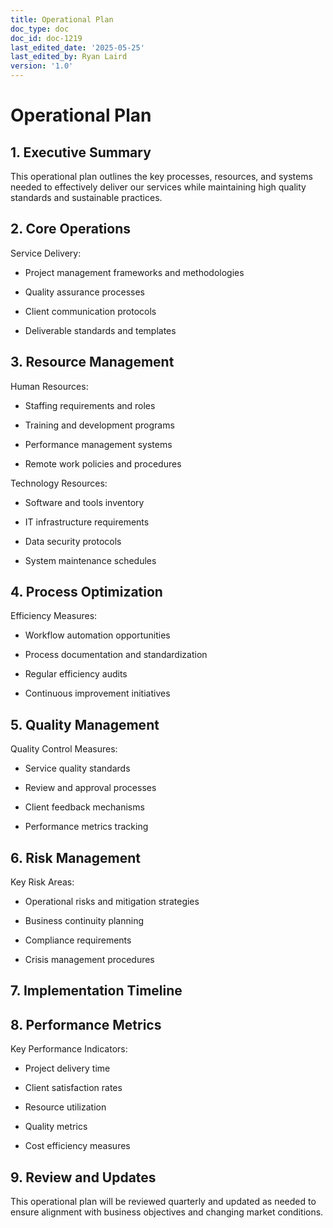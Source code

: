 ```yaml
---
title: Operational Plan
doc_type: doc
doc_id: doc-1219
last_edited_date: '2025-05-25'
last_edited_by: Ryan Laird
version: '1.0'
---
```


# Operational Plan

## 1. Executive Summary

This operational plan outlines the key processes, resources, and systems needed to effectively deliver our services while maintaining high quality standards and sustainable practices.

## 2. Core Operations

Service Delivery:

- Project management frameworks and methodologies

- Quality assurance processes

- Client communication protocols

- Deliverable standards and templates

## 3. Resource Management

Human Resources:

- Staffing requirements and roles

- Training and development programs

- Performance management systems

- Remote work policies and procedures

Technology Resources:

- Software and tools inventory

- IT infrastructure requirements

- Data security protocols

- System maintenance schedules

## 4. Process Optimization

Efficiency Measures:

- Workflow automation opportunities

- Process documentation and standardization

- Regular efficiency audits

- Continuous improvement initiatives

## 5. Quality Management

Quality Control Measures:

- Service quality standards

- Review and approval processes

- Client feedback mechanisms

- Performance metrics tracking

## 6. Risk Management

Key Risk Areas:

- Operational risks and mitigation strategies

- Business continuity planning

- Compliance requirements

- Crisis management procedures

## 7. Implementation Timeline

<!-- Unsupported block type: table -->

## 8. Performance Metrics

Key Performance Indicators:

- Project delivery time

- Client satisfaction rates

- Resource utilization

- Quality metrics

- Cost efficiency measures

## 9. Review and Updates

This operational plan will be reviewed quarterly and updated as needed to ensure alignment with business objectives and changing market conditions.
